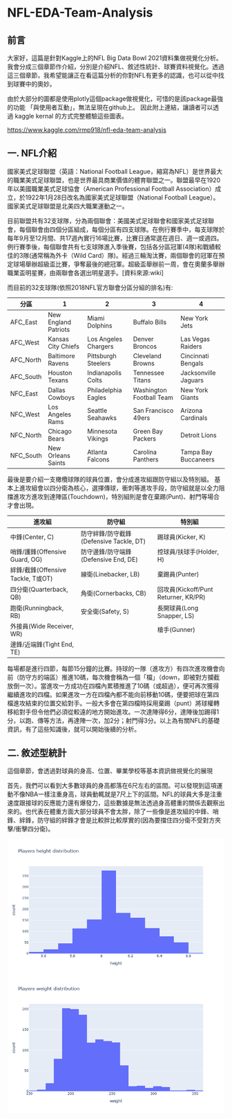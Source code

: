 # NFL-EDA-Team-Analysis

## 前言
  大家好，這篇是針對Kaggle上的NFL Big Data Bowl 2021資料集做視覺化分析。我會分成三個章節作介紹，分別是介紹NFL、敘述性統計、球賽資料視覺化。透過這三個章節，我希望能讓正在看這篇分析的你對NFL有更多的認識，也可以從中找到球賽中的奧妙。
  
  由於大部分的圖都是使用plotly這個package做視覺化，可惜的是該package最強的功能 「與使用者互動」，無法呈現在github上。
因此附上連結，讓讀者可以透過 kaggle kernal 的方式完整體驗這些圖表。

https://www.kaggle.com/rmp918/nfl-eda-team-analysis

## 一. NFL介紹
  國家美式足球聯盟（英語：National Football League，縮寫為NFL）是世界最大的職業美式足球聯盟，也是世界最具商業價值的體育聯盟之一。聯盟最早在1920年以美國職業美式足球協會（American Professional Football Association）成立，於1922年1月28日改名為國家美式足球聯盟（National Football League）。國家美式足球聯盟是北美四大職業運動之一。

  目前聯盟共有32支球隊，分為兩個聯會：美國美式足球聯會和國家美式足球聯會，每個聯會由四個分區組成，每個分區有四支球隊。在例行賽季中，每支球隊於每年9月至12月間、共17週內實行16場比賽，比賽日通常選在週日、週一或週四。例行賽季後，每個聯會共有七支球隊進入季後賽，包括各分區冠軍(4隊)和戰績較佳的3隊(通常稱為外卡（Wild Card）隊)。經過三輪淘汰賽，兩個聯會的冠軍在預定球場舉辦超級盃比賽，爭奪最後的總冠軍。超級盃舉辦前一周，會在奧蘭多舉辦職業盃明星賽，由兩聯會各選出明星選手。[資料來源:wiki]
  
  而目前的32支球隊(依照2018NFL官方聯會分區分組的排名)有:
  
  | 分區        | 1                    | 2                    | 3                        | 4                    |
|-----------|----------------------|----------------------|--------------------------|----------------------|
| AFC_East  | New England Patriots | Miami Dolphins       | Buffalo Bills            | New York Jets        |
| AFC_West  | Kansas City Chiefs   | Los Angeles Chargers | Denver Broncos           | Las Vegas Raiders    |
| AFC_North | Baltimore Ravens     | Pittsburgh Steelers  | Cleveland Browns         | Cincinnati Bengals   |
| AFC_South | Houston Texans       | Indianapolis Colts   | Tennessee Titans         | Jacksonville Jaguars |
| NFC_East  | Dallas Cowboys       | Philadelphia Eagles  | Washington Football Team | New York Giants      |
| NFC_West  | Los Angeles Rams     | Seattle Seahawks     | San Francisco 49ers      | Arizona Cardinals    |
| NFC_North | Chicago Bears        | Minnesota Vikings    | Green Bay Packers        | Detroit Lions        |
| NFC_South | New Orleans Saints   | Atlanta Falcons      | Carolina Panthers        | Tampa Bay Buccaneers |
  
  
  
  最後是要介紹一支橄欖球隊的球員位置，會分成進攻組跟防守組以及特別組。
  基本上進攻組會以四分衛為核心，選擇傳球，衝刺等進攻手段，防守組就是以全力阻擋進攻方進攻到達陣區(Touchdown)，特別組則是會在棄踢(Punt)、射門等場合才會出現。
  
  

| 進攻組                           | 防守組                             | 特別組                               |
|-------------------------------|---------------------------------|-----------------------------------|
| 中鋒(Center, C)                 | 防守絆鋒/防守截鋒(Defensive Tackle, DT) | 踢球員(Kicker, K)                    |
| 哨鋒/護鋒(Offensive Guard, OG)    | 防守邊鋒/防守端鋒(Defensive End, DE)    | 控球員/扶球手(Holder, H)                |
| 絆鋒/截鋒(Offensive Tackle, T或OT) | 線衛(Linebacker, LB)              | 棄踢員(Punter)                       |
| 四分衛(Quarterback, QB)          | 角衛(Cornerbacks, CB)             | 回攻員(Kickoff/Punt Returner, KR/PR) |
| 跑衛(Runningback, RB)           | 安全衛(Safety, S)                  | 長開球員(Long Snapper, LS)            |
| 外接員(Wide Receiver, WR)        |                                 | 槍手(Gunner)                        |
| 邊鋒/近端鋒(Tight End, TE)         |                                 |                                   |

  
  每場都是進行四節，每節15分鐘的比賽。持球的一隊（進攻方）有四次進攻機會向前（防守方的端區）推進10碼，每次機會稱為一個「檔」（down，即被對方攔截放倒一次）。當進攻一方成功在四檔內累積推進了10碼（或超過），便可再次獲得繼續進攻的四檔。如果進攻一方在四檔內都不能向前移動10碼，便要把球在第四檔進攻結束的位置交給對手。一般大多會在第四檔時採用棄踢（punt）將球權轉移給對手但令他們必須從較遠的地方開始進攻。一次達陣得6分，達陣後加踢得1分，以跑、傳等方法，再達陣一次，加2分；射門得3分。以上為有關NFL的基礎資訊，有了這些知識後，就可以開始後續的分析。

## 二. 敘述型統計

  這個章節，會透過對球員的身高、位置、畢業學校等基本資訊做視覺化的展現

  首先，我們可以看到大多數球員的身高都落在6尺左右的區間。可以發現到這項運動不像NBA一樣注重身高，球員動輒就是7尺上下的區間。NFL的球員大多是注重速度跟接球的反應能力還有爆發力，這些數據是無法透過身高體重的關係去觀察出來的。也代表在體重方面大部分球員不會太胖，除了一些像是進攻組的中鋒、哨鋒、絆鋒，防守組的絆鋒才會是比較胖比較厚實的(因為要擋住四分衛不受對方夾擊/衝擊四分衛)。

![image](https://github.com/rmp918/NFL-EDA-Team-Analysis/blob/main/image/players_height_distribution.png)
![image](https://github.com/rmp918/NFL-EDA-Team-Analysis/blob/main/image/players_weight_distribution.png)


      
          
      

  







